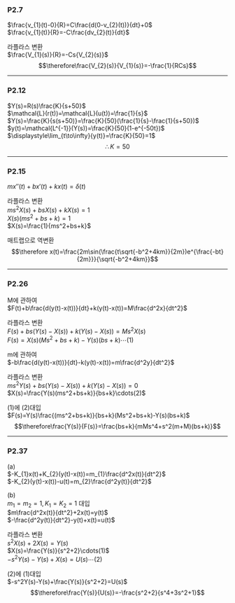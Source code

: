 ### P2.7

$\frac{v_{1}(t)-0}{R}=C\frac{d(0-v_{2}(t))}{dt}+0$  
$\frac{v_{1}(t)}{R}=-C\frac{dv_{2}(t)}{dt}$  

라플라스 변환  
$\frac{V_{1}(s)}{R}=-Cs{V_{2}(s)}$  
$$\therefore\frac{V_{2}(s)}{V_{1}(s)}=-\frac{1}{RCs}$$


---
### P2.12

$Y(s)=R(s)\frac{K}{s+50}$  
$\mathcal{L}(r(t))=\mathcal{L}(u(t))=\frac{1}{s}$  
$Y(s)=\frac{K}{s(s+50)}=\frac{K}{50}(\frac{1}{s}-\frac{1}{s+50})$  
$y(t)=\mathcal{L^{-1}}(Y(s))=\frac{K}{50}(1-e^{-50t})$  
$\displaystyle\lim_{t\to\infty}{y(t)}=\frac{K}{50}=1$  
$$\therefore K=50$$


---
### P2.15

$mx''(t)+bx'(t)+kx(t)=\delta(t)$  

라플라스 변환  
$ms^2X(s)+bsX(s)+kX(s)=1$  
$X(s)(ms^2+bs+k)=1$  
$X(s)=\frac{1}{ms^2+bs+k}$  

매트랩으로 역변환  
$$\therefore x(t)=\frac{2m\sin(\frac{t\sqrt{-b^2+4km}}{2m})e^{\frac{-bt}{2m}}}{\sqrt{-b^2+4km}}$$


---
### P2.26

M에 관하여  
$F(t)+b\frac{d(y(t)-x(t))}{dt}+k(y(t)-x(t))=M\frac{d^2x}{dt^2}$

라플라스 변환  
$F(s)+bs(Y(s)-X(s))+k(Y(s)-X(s))=Ms^2X(s)$  
$F(s)=X(s)(Ms^2+bs+k)-Y(s)(bs+k)\cdots(1)$  

m에 관하여  
$-b\frac{d(y(t)-x(t))}{dt}-k(y(t)-x(t))=m\frac{d^2y}{dt^2}$  

라플라스 변환  
$ms^2Y(s)+bs(Y(s)-X(s))+k(Y(s)-X(s))=0$  
$X(s)=\frac{Y(s)(ms^2+bs+k)}{bs+k}\cdots(2)$  

(1)에 (2)대입  
$F(s)=Y(s)\frac{(ms^2+bs+k)}{bs+k}(Ms^2+bs+k)-Y(s)(bs+k)$  
$$\therefore\frac{Y(s)}{F(s)}=\frac{bs+k}{mMs^4+s^2(m+M)(bs+k)}$$

---
### P2.37

(a)  
$-K_{1}x(t)+K_{2}(y(t)-x(t))=m_{1}\frac{d^2x(t)}{dt^2}$  
$-K_{2}(y(t)-x(t))-u(t)=m_{2}\frac{d^2y(t)}{dt^2}$  

(b)  
$m_{1}=m_{2}=1, K_{1}=K_{2}=1$ 대입  
$m\frac{d^2x(t)}{dt^2}+2x(t)=y(t)$  
$-\frac{d^2y(t)}{dt^2}-y(t)+x(t)=u(t)$  

라플라스 변환  
$s^2X(s)+2X(s)=Y(s)$  
$X(s)=\frac{Y(s)}{s^2+2}\cdots(1)$  
$-s^2Y(s)-Y(s)+X(s)=U(s)\cdots(2)$  

(2)에 (1)대입  
$-s^2Y(s)-Y(s)+\frac{Y(s)}{s^2+2}=U(s)$  
$$\therefore\frac{Y(s)}{U(s)}=-\frac{s^2+2}{s^4+3s^2+1}$$

